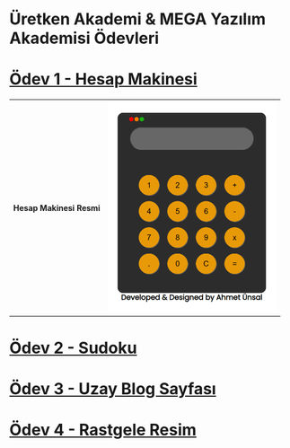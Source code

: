 # Üretken Akademi & MEGA Yazılım Akademisi Ödevleri
# [Ödev 1 - Hesap Makinesi](https://ahmetunsal.github.io/uretken-akademi-odevler/hesap-makinesi/index.html)
  <table>
  <th>
    Hesap Makinesi Resmi
  </th>
  <td>
    <a align="center" href="https://ahmetunsal.github.io/uretken-akademi-odevler/hesap-makinesi/index.html" target="_blank">
      <img width="300" src="https://github.com/ahmetunsal/uretken-akademi-odevler/blob/main/hesap-makinesi/hesap_makinesi.png">      
    </a>
  </td>
</table>

# [Ödev 2 - Sudoku](https://ahmetunsal.github.io/uretken-akademi-odevler/sudoku/index.html)

# [Ödev 3 - Uzay Blog Sayfası](https://ahmetunsal.github.io/uretken-akademi-odevler/uzay-blog-bootstrap-4/index.html)

# [Ödev 4 - Rastgele Resim](https://ahmetunsal.github.io/uretken-akademi-odevler/rastgele-resim/index.html)
